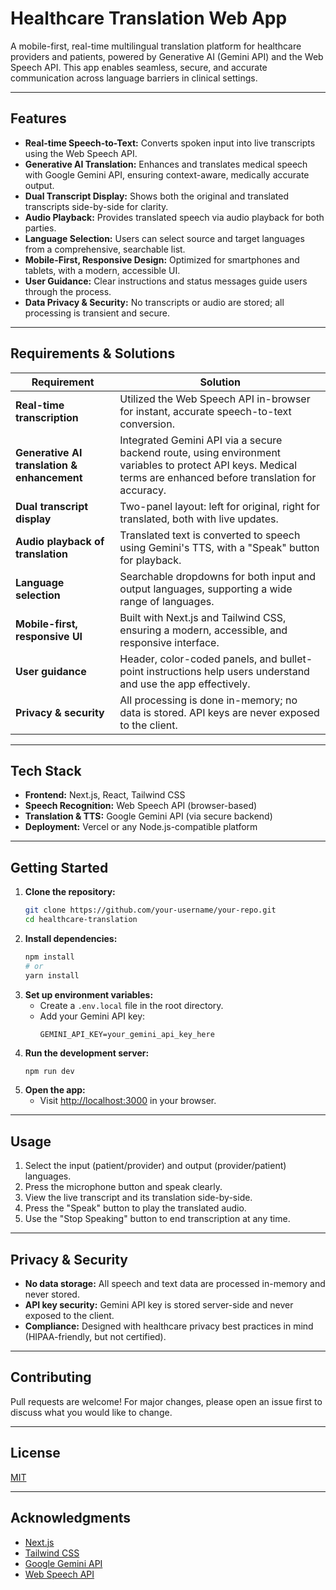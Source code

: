 # Healthcare Translation Web App

A mobile-first, real-time multilingual translation platform for healthcare providers and patients, powered by Generative AI (Gemini API) and the Web Speech API. This app enables seamless, secure, and accurate communication across language barriers in clinical settings.

---

## Features

- **Real-time Speech-to-Text:** Converts spoken input into live transcripts using the Web Speech API.
- **Generative AI Translation:** Enhances and translates medical speech with Google Gemini API, ensuring context-aware, medically accurate output.
- **Dual Transcript Display:** Shows both the original and translated transcripts side-by-side for clarity.
- **Audio Playback:** Provides translated speech via audio playback for both parties.
- **Language Selection:** Users can select source and target languages from a comprehensive, searchable list.
- **Mobile-First, Responsive Design:** Optimized for smartphones and tablets, with a modern, accessible UI.
- **User Guidance:** Clear instructions and status messages guide users through the process.
- **Data Privacy & Security:** No transcripts or audio are stored; all processing is transient and secure.

---

## Requirements & Solutions

| Requirement | Solution |
|-------------|----------|
| **Real-time transcription** | Utilized the Web Speech API in-browser for instant, accurate speech-to-text conversion. |
| **Generative AI translation & enhancement** | Integrated Gemini API via a secure backend route, using environment variables to protect API keys. Medical terms are enhanced before translation for accuracy. |
| **Dual transcript display** | Two-panel layout: left for original, right for translated, both with live updates. |
| **Audio playback of translation** | Translated text is converted to speech using Gemini's TTS, with a "Speak" button for playback. |
| **Language selection** | Searchable dropdowns for both input and output languages, supporting a wide range of languages. |
| **Mobile-first, responsive UI** | Built with Next.js and Tailwind CSS, ensuring a modern, accessible, and responsive interface. |
| **User guidance** | Header, color-coded panels, and bullet-point instructions help users understand and use the app effectively. |
| **Privacy & security** | All processing is done in-memory; no data is stored. API keys are never exposed to the client. |

---

## Tech Stack

- **Frontend:** Next.js, React, Tailwind CSS
- **Speech Recognition:** Web Speech API (browser-based)
- **Translation & TTS:** Google Gemini API (via secure backend)
- **Deployment:** Vercel or any Node.js-compatible platform

---

## Getting Started

1. **Clone the repository:**
   ```bash
   git clone https://github.com/your-username/your-repo.git
   cd healthcare-translation
   ```
2. **Install dependencies:**
   ```bash
   npm install
   # or
   yarn install
   ```
3. **Set up environment variables:**
   - Create a `.env.local` file in the root directory.
   - Add your Gemini API key:
     ```
     GEMINI_API_KEY=your_gemini_api_key_here
     ```
4. **Run the development server:**
   ```bash
   npm run dev
   ```
5. **Open the app:**
   - Visit [http://localhost:3000](http://localhost:3000) in your browser.

---

## Usage

1. Select the input (patient/provider) and output (provider/patient) languages.
2. Press the microphone button and speak clearly.
3. View the live transcript and its translation side-by-side.
4. Press the "Speak" button to play the translated audio.
5. Use the "Stop Speaking" button to end transcription at any time.

---

## Privacy & Security

- **No data storage:** All speech and text data are processed in-memory and never stored.
- **API key security:** Gemini API key is stored server-side and never exposed to the client.
- **Compliance:** Designed with healthcare privacy best practices in mind (HIPAA-friendly, but not certified).

---

## Contributing

Pull requests are welcome! For major changes, please open an issue first to discuss what you would like to change.

---

## License

[MIT](LICENSE)

---

## Acknowledgments

- [Next.js](https://nextjs.org)
- [Tailwind CSS](https://tailwindcss.com)
- [Google Gemini API](https://ai.google.dev/gemini-api/docs)
- [Web Speech API](https://developer.mozilla.org/en-US/docs/Web/API/Web_Speech_API)
